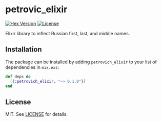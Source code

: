 # petrovic_elixir

[![Hex Version](https://img.shields.io/hexpm/v/petrovich_elixir.svg)](https://hex.pm/packages/petrovich_elixir) [![License](http://img.shields.io/badge/license-MIT-brightgreen.svg)](http://opensource.org/licenses/MIT)

Elixir library to inflect Russian first, last, and middle names.


## Installation

The package can be installed
by adding `petrovich_elixir` to your list of dependencies in `mix.exs`:

```elixir
def deps do
  [{:petrovich_elixir, "~> 0.1.0"}]
end
```


## License

MIT. See [LICENSE](/LICENSE) for details.

